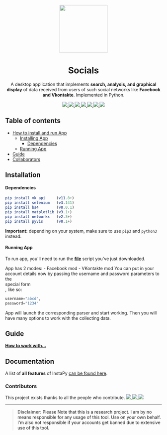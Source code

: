 <p align="center">
  <img src="https://i.imgur.com/SPYT1zV.png" width="154">
  <h1 align="center">Socials</h1>
  <p align="center">A desktop application that implements <b>search, analysis, and graphical display</b> of data 
  received from users of such social networks like <b>Facebook and Vkontakte</b>.
Implemented in Python.<p>
  <p align="center">
	<a href="https://www.python.org/">
    <img src="https://img.shields.io/badge/built%20with-Python3-ff4500.svg" />
    </a>
	<a href="https://vk-api.readthedocs.io/en/latest/">
    <img src="https://img.shields.io/badge/build%20with-vk_api-ffff00.svg" />
    </a>
    <a href="https://github.com/SeleniumHQ/selenium">
    <img src="https://img.shields.io/badge/built%20with-Selenium-yellow.svg" />
    </a>
    <a href="https://www.crummy.com/software/BeautifulSoup/bs4/doc/">
	<img src="https://img.shields.io/badge/bulid with-bs4-ff1493.svg">
    </a>
    <a href="https://matplotlib.org">
	<img src="https://img.shields.io/badge/bulid with-matplotlib-7fffd4.svg">
    </a>  
    <a href="https://networkx.github.io">
	<img src="https://img.shields.io/badge/bulid with-networkx-ffc0cb.svg">
    </a>
	<a href="https://pyvis.readthedocs.io/en/latest/">
	<img src="https://img.shields.io/badge/bulid with-pyvis-8A2BE2.svg">
    </a>
  </p>
</p>


## Table of contents
- [How to install and run App](#installation)
  * [Installing App](#installation)
	* [Dependencies](#dependencies)
  * [Running App](#running)
- [Guide](#guide)
- [Collaborators](#collaborators)

## **Installation**

#### Dependencies

```elm
pip install vk_api     (v11.8+)
pip install selenium   (v3.141)
pip install bs4        (v0.0.1)
pip install matplotlib (v3.1+)
pip install networkx   (v2.3+)
pip install pyvis      (v0.1+)
```
__Important:__ depending on your system, make sure to use `pip3` and `python3` instead.


#### Running App

To run app, you'll need to run the **[file](https://github.com/DoktaPola/Socials/blob/master/main_design.py)** script you've just downloaded.

App has 2 modes:
	- Facebook mod
	- VKontakte mod
You can put in your account details now by passing the username and password parameters to the <br>special form</br>, like so: 
```python
username="abcd", 
password="1234"
```

App will launch the corresponding parser and start working.
Then you will have many options to work with the collecting data.


## Guide

**[How to work with...](https://drive.google.com/file/d/12rn-8bPJkTfnXceXXZGlLA_ZFmfkWjtV/view?usp=sharing) &nbsp;&nbsp;&nbsp;&nbsp;&nbsp;&nbsp;**


## Documentation
A list of **all features** of InstaPy [can be found here](./DOCUMENTATION.md). 


### Contributors

This project exists thanks to all the people who contribute. 
<a href="https://github.com/DoktaPola/Socials/graphs/contributors"><img src="https://avatars0.githubusercontent.com/u/44429468?s=60&v=4" />
<img src="https://avatars0.githubusercontent.com/u/61208923?s=60&v=4" />
<img src="https://avatars1.githubusercontent.com/u/55359172?s=60&v=4" /></a>

---

> **Disclaimer**<a name="disclaimer" />: Please Note that this is a research project. I am by no means responsible for any usage of this tool. Use on your own behalf. I'm also not responsible if your accounts get banned due to extensive use of this tool.
